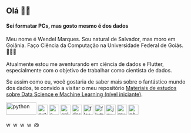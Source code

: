 <h2 align="left">Olá 👋🏾 </h2>
<h4>Sei formatar PCs, mas gosto mesmo é dos dados</h4>
<p>Meu nome é Wendel Marques. Sou natural de Salvador, mas moro em Goiânia. Faço Ciência da Computação na Universidade Federal de Goiás. 👨🏾‍💻 <br>
<br>Atualmente estou me aventurando em ciência de dados e Flutter, especialmente com o objetivo de trabalhar como cientista de dados. <br>
</p>
  
<p>
Se assim como eu, você gostaria de saber mais sobre o fantástico mundo dos dados, te convido a visitar o meu repositório 
<a href="https://github.com/WendelMarques/materiais-de-estudos-sobre-data-science-deep-machine-learning/">Materiais de estudos sobre Data Science e Machine Learning (nível iniciante)</a>.</p>

<p align="left">
  <img src="https://upload.wikimedia.org/wikipedia/commons/thumb/e/ed/Pandas_logo.svg/512px-Pandas_logo.svg.png" alt="python" width="81.92" height="33.12"/>
  <img src="https://devicons.github.io/devicon/devicon.git/icons/python/python-original.svg" alt="python" width="27" height="27"/>
  <img src="https://devicons.github.io/devicon/devicon.git/icons/c/c-original.svg" alt="c" width="27" height="27"/> 
  <img src="https://devicons.github.io/devicon/devicon.git/icons/cplusplus/cplusplus-original.svg" alt="cplusplus" width="27" height="27"/> 
  <img src="https://www.vectorlogo.zone/logos/dartlang/dartlang-icon.svg" alt="dart" width="27" height="27"/> <img src="https://www.vectorlogo.zone/logos/pocoo_flask/pocoo_flask-icon.svg" alt="flask" width="27" height="27"/> <img src="https://www.vectorlogo.zone/logos/flutterio/flutterio-icon.svg" alt="flutter" width="27" height="27"/> 
  <img src="https://devicons.github.io/devicon/devicon.git/icons/java/java-original-wordmark.svg" alt="java" width="27" height="27"/> 
  <img src="https://devicons.github.io/devicon/devicon.git/icons/mysql/mysql-original-wordmark.svg" alt="mysql" width="27" height="27"/>    
  <img src="https://devicons.github.io/devicon/devicon.git/icons/photoshop/photoshop-plain.svg" alt="photoshop" width="27" height="27"/>   

  </p>

<p align="left">
<a href="https://twitter.com/wwwendel_" target="blank"><img align="center" src="https://cdn.jsdelivr.net/npm/simple-icons@3.0.1/icons/twitter.svg" alt="wwwendel_" height="15" width="15" /></a>
<a href="https://linkedin.com/in/wendelmarques" target="blank"><img align="center" src="https://cdn.jsdelivr.net/npm/simple-icons@3.0.1/icons/linkedin.svg" alt="wendelmarques" height="15" width="15" /></a>
<a href="https://kaggle.com/wendelmarques" target="blank"><img align="center" src="https://cdn.jsdelivr.net/npm/simple-icons@3.0.1/icons/kaggle.svg" alt="wendelmarques" height="15" width="15" /></a>
<a href="https://instagram.com/wwwendel" target="blank"><img align="center" src="https://cdn.jsdelivr.net/npm/simple-icons@3.0.1/icons/instagram.svg" alt="wwwendel" height="15" width="15" /></a>
<a href="https://medium.com/@wendelmarquesjs" target="blank"><img align="center" src="https://cdn.jsdelivr.net/npm/simple-icons@3.0.1/icons/medium.svg" alt="@wendelmarquesjs" height="15" width="15" /></a>
</p>

